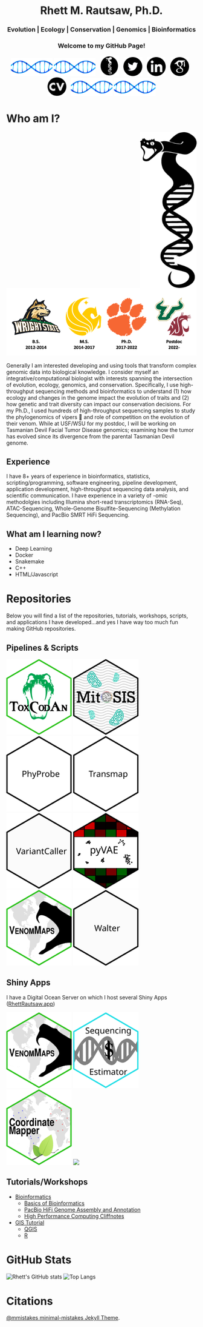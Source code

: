 <div align="center">
<center>
	<h1>Rhett M. Rautsaw, Ph.D.</h1>
	<h3>Evolution | Ecology | Conservation | Genomics | Bioinformatics</h3>
	<h3>Welcome to my GitHub Page!</h3>
	<img src="media/dna.gif" width=110>
	<img src="media/dna.gif" width=110>
	&nbsp
	<a href="https://www.RhettRautsaw.com/"><img src="media/logos/ParkinsonLab_circle.png" width=50></a>
	&nbsp
	<a href="https://twitter.com/ReptileRhett"><img src="media/logos/Twitter.png" width=50></a>
	&nbsp
	<a href="https://www.linkedin.com/in/rhett-rautsaw-0bb710214/"><img src="media/logos/LinkedIn.png" width=50></a>
	&nbsp
	<a href="https://scholar.google.com/citations?view_op=list_works&hl=en&user=vL483VkAAAAJ&gmla=AJsN-F7Izh_qIQwn43QKo2GT_YHwioeGbPQ7qg57Ia1g9HfVDx8T6ub5VhdYUUNEsU4ii6kfbxgI4uolmkmWj5QC6R0NkWqaks27lg4r0Wnrx5AeShVy_t4ZmhbpQj_k_GntCqWCD_7T"><img src="media/logos/GoogleScholar.png" width=50></a>
	&nbsp
	<a href="https://www.dropbox.com/s/e6vzb1jexi6qzdo/CV_MasterCopy.docx?dl=0"><img src="media/logos/cv.png" width=50></a>
	&nbsp
	<img src="media/dna.gif" width=110>
	<img src="media/dna.gif" width=110>
</center>
</div>

# Who am I?

<a href="https://www.RhettRautsaw.com/"><img align="right" src="media/logos/ParkinsonLab_black.png" width=150></a>
<img src="media/logos/UniversityLogos.png" width=600>

Generally I am interested developing and using tools that transform complex genomic data into biological knowledge. I consider myself an integrative/computational biologist with interests spanning the intersection of evolution, ecology, genomics, and conservation. Specifically, I use high-throughput sequencing methods and bioinformatics to understand (1) how ecology and changes in the genome impact the evolution of traits and (2) how genetic and trait diversity can impact our conservation decisions. For my Ph.D., I used hundreds of high-throughput sequencing samples to study the phylogenomics of vipers 🐍 and role of competition on the evolution of their venom. While at USF/WSU for my postdoc, I will be working on Tasmanian Devil Facial Tumor Disease genomics; examining how the tumor has evolved since its divergence from the parental Tasmanian Devil genome.

## Experience
I have 8+ years of experience in bioinformatics, statistics, scripting/programming, software engineering, pipeline development, application development, high-throughput sequencing data analysis, and scientific communication. I have experience in a variety of -omic methodolgies including Illumina short-read transcriptomics (RNA-Seq), ATAC-Sequencing, Whole-Genome Bisulfite-Sequencing (Methylation Sequencing), and PacBio SMRT HiFi Sequencing.

## What am I learning now?
- Deep Learning
- Docker
- Snakemake
- C++
- HTML/Javascript

# Repositories
Below you will find a list of the repositories, tutorials, workshops, scripts, and applications I have developed...and yes I have way too much fun making GitHub repositories.

## Pipelines & Scripts
[<img src="media/hexes/ToxCodAn.svg" height=200></img>](https://github.com/pedronachtigall/ToxCodAn)
[<img src="media/hexes/MitoSIS.svg" height=200></img>](https://github.com/RhettRautsaw/MitoSIS)
[<img src="media/hexes/PhyProbe.svg" height=200></img>](https://github.com/RhettRautsaw/PhyProbe)
[<img src="media/hexes/TransMap.svg" height=200></img>](https://github.com/RhettRautsaw/TransMap)
[<img src="media/hexes/VariantCaller.svg" height=200></img>](https://github.com/RhettRautsaw/VariantCaller)
[<img src="media/hexes/pyVAE.svg" height=200></img>](https://github.com/RhettRautsaw/pyVAE)
[<img src="media/hexes/VenomMaps.svg" height=200></img>](https://rhettrautsaw.app/shiny/VenomMaps/)
[<img src="media/hexes/Walter.svg" height=200></img>](https://github.com/RhettRautsaw/Walter)

## Shiny Apps
I have a Digital Ocean Server on which I host several Shiny Apps ([RhettRautsaw.app](RhettRautsaw.app))

[<img src="media/hexes/VenomMaps.svg" height=200></img>](https://rhettrautsaw.app/shiny/VenomMaps/)
[<img src="media/hexes/SequencingEstimator.svg" height=200></img>](https://rhettrautsaw.app/shiny/SequencingEstimator/)
[<img src="media/hexes/CoordinateMapper.svg" height=200></img>](https://rhettrautsaw.app/shiny/CoordinateMapper/)
[<img src="media/hexes/BiologyPhDStipends.svg" height=200></img>](https://rhettrautsaw.app/shiny/BiologyPhDStipends/)

## Tutorials/Workshops

- [Bioinformatics](https://github.com/RhettRautsaw/Bioinformatics)
	- [Basics of Bioinformatics](https://github.com/RhettRautsaw/Bioinformatics/blob/master/tutorials/Basics_of_Bioinformatics.md)
	- [PacBio HiFi Genome Assembly and Annotation](https://github.com/RhettRautsaw/Bioinformatics/blob/master/tutorials/HiFi_Genomics.md)
	- [High Performance Computing Cliffnotes](https://github.com/RhettRautsaw/Bioinformatics/blob/master/tutorials/HPC_Cliffnotes.md)
- [GIS Tutorial](https://github.com/RhettRautsaw/GIS_Tutorial)
	- [QGIS](https://github.com/RhettRautsaw/GIS_Tutorial/blob/master/QGIS_Tutorial.md)
	- [R](https://github.com/RhettRautsaw/GIS_Tutorial/blob/master/R_Tutorial.md)

# GitHub Stats
![Rhett's GitHub stats](https://github-readme-stats.vercel.app/api?username=RhettRautsaw&show_icons=true)
![Top Langs](https://github-readme-stats.vercel.app/api/top-langs/?username=RhettRautsaw&hide=html,jupyter%20notebook,javascript&layout=compact&langs_count=10)

# Citations
[@mmistakes minimal-mistakes Jekyll Theme](https://github.com/mmistakes/minimal-mistakes).
<!--
**RhettRautsaw/RhettRautsaw** is a ✨ _special_ ✨ repository because its `README.md` (this file) appears on your GitHub profile.

Here are some ideas to get you started:

- 🔭 I’m currently working on ...
- 🌱 I’m currently learning ...
- 👯 I’m looking to collaborate on ...
- 🤔 I’m looking for help with ...
- 💬 Ask me about ...
- 📫 How to reach me: ...
- 😄 Pronouns: ...
- ⚡ Fun fact: ...
-->
